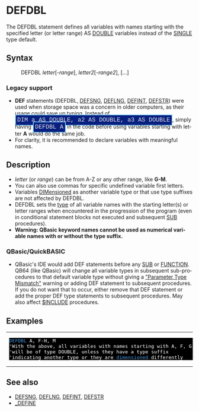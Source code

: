 <style>pre.codeide, pre.outputfixed, .outputcrt0 { background-color: #000 !important; color: #FFF !important; }</style><!DOCTYPE html>
<html class="client-nojs" dir="ltr" lang="en">
<head>
<title>DEFDBL - QB64 Phoenix Edition Wiki</title>
</head>
<body class="mediawiki ltr sitedir-ltr mw-hide-empty-elt ns-0 ns-subject page-DEFDBL rootpage-DEFDBL skin-vector action-view skin-vector-legacy vector-feature-language-in-header-enabled vector-feature-language-in-main-page-header-disabled vector-feature-language-alert-in-sidebar-disabled vector-feature-sticky-header-disabled vector-feature-sticky-header-edit-disabled vector-feature-table-of-contents-disabled vector-feature-visual-enhancement-next-disabled">
<div class="mw-body" id="content" role="main">
<a id="top"></a>
<h1 class="firstHeading mw-first-heading" id="firstHeading"><span class="mw-page-title-main">DEFDBL</span></h1>
<div class="vector-body" id="bodyContent">
<div class="mw-body-content mw-content-ltr" dir="ltr" id="mw-content-text" lang="en"><div class="mw-parser-output"><p>The <a class="mw-selflink selflink">DEFDBL</a> statement defines all variables with names starting with the specified letter (or letter range) AS <a href="DOUBLE" title="DOUBLE">DOUBLE</a> variables instead of the <a href="SINGLE" title="SINGLE">SINGLE</a> type default.
</p>
<h2><span class="mw-headline" id="Syntax">Syntax</span></h2>
<dl><dd><a class="mw-selflink selflink">DEFDBL</a> <i>letter</i>[-<i>range</i>], <i>letter2</i>[-<i>range2</i>], [...]</dd></dl>
<h3><span class="mw-headline" id="Legacy_support">Legacy support</span></h3>
<ul><li><b>DEF</b> statements (<a class="mw-selflink selflink">DEFDBL</a>, <a href="DEFSNG" title="DEFSNG">DEFSNG</a>, <a href="DEFLNG" title="DEFLNG">DEFLNG</a>, <a href="DEFINT" title="DEFINT">DEFINT</a>, <a href="DEFSTR" title="DEFSTR">DEFSTR</a>) were used when storage space was a concern in older computers, as their usage could save up typing. Instead of <span style="border: 2px solid #87cefa; border-radius: 4px; padding: 4px; font-family: Courier New, monospace, Courier; font-size: 16px; white-space: nowrap; background: #082080; color: #e2e2e2;">DIM a AS DOUBLE, a2 AS DOUBLE, a3 AS DOUBLE</span>, simply having <span style="border: 2px solid #87cefa; border-radius: 4px; padding: 4px; font-family: Courier New, monospace, Courier; font-size: 16px; white-space: nowrap; background: #082080; color: #e2e2e2;">DEFDBL A</span> in the code before using variables starting with letter <b>A</b> would do the same job.</li>
<li>For clarity, it is recommended to declare variables with meaningful names.</li></ul>
<p>
</p>
<h2><span class="mw-headline" id="Description">Description</span></h2>
<ul><li><i>letter</i> (or <i>range</i>) can be from A-Z or any other range, like <b>G-M</b>.</li>
<li>You can also use commas for specific undefined variable first letters.</li>
<li>Variables <a href="DIM" title="DIM">DIMensioned</a> as another variable type or that use type suffixes are not affected by <a class="mw-selflink selflink">DEFDBL</a>.</li>
<li><a class="mw-selflink selflink">DEFDBL</a> sets the <a href="Variable_Types" title="Variable Types">type</a> of all variable names with the starting letter(s) or letter ranges when encountered in the progression of the program (even in conditional statement blocks not executed and subsequent <a href="SUB" title="SUB">SUB</a> procedures).</li>
<li><b>Warning: QBasic keyword names cannot be used as numerical variable names with or without the type suffix.</b></li></ul>
<h3><span id="QBasic.2FQuickBASIC"></span><span class="mw-headline" id="QBasic/QuickBASIC">QBasic/QuickBASIC</span></h3>
<ul><li>QBasic's IDE would add DEF statements before any <a href="SUB" title="SUB">SUB</a> or <a href="FUNCTION" title="FUNCTION">FUNCTION</a>. QB64 (like QBasic) will change all variable types in subsequent sub-procedures to that default variable type without giving a <a href="ERROR_Codes" title="ERROR Codes">"Parameter Type Mismatch"</a> warning or adding DEF statement to subsequent procedures. If you do not want that to occur, either remove that DEF statement or add the proper DEF type statements to subsequent procedures. May also affect <a href="$INCLUDE" title="$INCLUDE">$INCLUDE</a> procedures.</li></ul>
<p>
</p>
<h2><span class="mw-headline" id="Examples">Examples</span></h2>
<table cellpadding="15px" width="100%">
<tbody><tr>
<td><pre class="codeide"><a class="mw-selflink selflink"><span style="color:#4593D8;">DEFDBL</span></a> A, F-H, M
'With the above, all variables with names starting with A, F, G, H and M
'will be of type DOUBLE, unless they have a type suffix
'indicating another type or they are <a href="DIM" title="DIM"><span style="color:#4593D8;">dimensioned</span></a> differently
</pre>
</td></tr></tbody></table>
<p>
</p>
<h2><span class="mw-headline" id="See_also">See also</span></h2>
<ul><li><a href="DEFSNG" title="DEFSNG">DEFSNG</a>, <a href="DEFLNG" title="DEFLNG">DEFLNG</a>, <a href="DEFINT" title="DEFINT">DEFINT</a>, <a href="DEFSTR" title="DEFSTR">DEFSTR</a></li>
<li><a href="DEFINE" title="DEFINE">_DEFINE</a></li></ul>
<p>
</p>
<!-- 
NewPP limit report
Cached time: 20240714192414
Cache expiry: 86400
Reduced expiry: false
Complications: [show‐toc]
CPU time usage: 0.038 seconds
Real time usage: 0.075 seconds
Preprocessor visited node count: 109/1000000
Post‐expand include size: 1223/2097152 bytes
Template argument size: 61/2097152 bytes
Highest expansion depth: 3/100
Expensive parser function count: 0/100
Unstrip recursion depth: 0/20
Unstrip post‐expand size: 0/5000000 bytes
-->
<!--
Transclusion expansion time report (%,ms,calls,template)
100.00%   51.087      1 -total
 25.99%   13.277      6 Template:Parameter
 18.58%    9.490      2 Template:InlineCode
 10.01%    5.115      1 Template:PageSyntax
  6.71%    3.430      2 Template:InlineCodeEnd
  5.76%    2.941      1 Template:PageNavigation
  5.41%    2.764      1 Template:PageExamples
  5.14%    2.626      1 Template:CodeStart
  4.90%    2.504      1 Template:PageSeeAlso
  4.68%    2.390      2 Template:Cl
-->
<!-- Saved in parser cache with key qb64pnix_mw19894-mwmb_:pcache:idhash:453-0!canonical and timestamp 20240714192414 and revision id 8702.
 -->
</div>
</div>
</div>
</div>
</body>
</html>